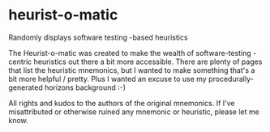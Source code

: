 # heurist-o-matic
Randomly displays software testing -based heuristics

The Heurist-o-matic was created to make the wealth of software-testing -centric heuristics out there a bit more accessible.
There are plenty of pages that list the heuristic mnemonics, but I wanted to make something that's a bit more helpful / pretty.
Plus I wanted an excuse to use my procedurally-generated horizons background :-)

All rights and kudos to the authors of the original mnemonics.
If I've misattributed or otherwise ruined any mnemonic or heuristic, please let me know.
